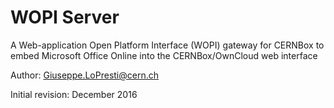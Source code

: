 # WOPI Server

A Web-application Open Platform Interface (WOPI) gateway for CERNBox
to embed Microsoft Office Online into the CERNBox/OwnCloud web interface

Author: Giuseppe.LoPresti@cern.ch

Initial revision: December 2016

